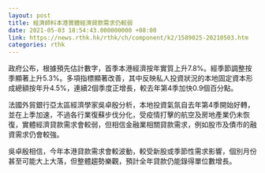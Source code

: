 ```yaml
---
layout: post
title: 經濟師料本港實體經濟貸款需求仍較弱
date: 2021-05-03 18:54:43.000000000 +08:00
link: https://news.rthk.hk/rthk/ch/component/k2/1589025-20210503.htm
categories: rthk
---
```


政府公布，根據預先估計數字，首季本港經濟按年實質上升7.8%。經季節調整按季顯著上升5.3%。多項指標顯著改善，其中反映私人投資狀況的本地固定資本形成總額按年升4.5%，連續2個季度正增長，較去年第4季加快0.9個百分點。

法國外貿銀行亞太區經濟學家吳卓殷分析，本地投資氣氛自去年第4季開始好轉，並在上季加速，不過各行業復蘇步伐分化，受疫情打擊的航空及房地產業仍未恢復，實體經濟貸款需求會較弱，但相信金融業相關貸款需求，例如股市及債市的融資需求仍會較強。

吳卓殷相信，今年本港貸款需求會較波動，較受新股或季節性需求影響，個別月份甚至可能大上大落，但整體趨勢樂觀，預計全年貸款仍能錄得單位數增長。
